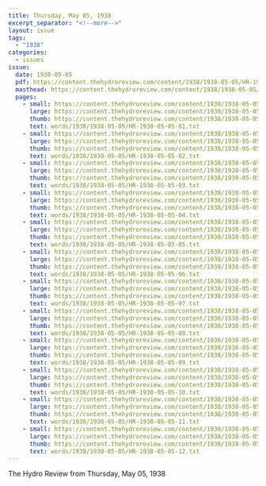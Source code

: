 ```yaml
---
title: Thursday, May 05, 1938
excerpt_separator: "<!--more-->"
layout: issue
tags:
  - "1938"
categories:
  - issues
issue:
  date: 1938-05-05
  pdf: https://content.thehydroreview.com/content/1938/1938-05-05/HR-1938-05-05.pdf
  masthead: https://content.thehydroreview.com/content/1938/1938-05-05/masthead/HR-1938-05-05.jpg
  pages:
    - small: https://content.thehydroreview.com/content/1938/1938-05-05/small/HR-1938-05-05-01.jpg
      large: https://content.thehydroreview.com/content/1938/1938-05-05/large/HR-1938-05-05-01.jpg
      thumb: https://content.thehydroreview.com/content/1938/1938-05-05/thumbnails/HR-1938-05-05-01.jpg
      text: words/1938/1938-05-05/HR-1938-05-05-01.txt
    - small: https://content.thehydroreview.com/content/1938/1938-05-05/small/HR-1938-05-05-02.jpg
      large: https://content.thehydroreview.com/content/1938/1938-05-05/large/HR-1938-05-05-02.jpg
      thumb: https://content.thehydroreview.com/content/1938/1938-05-05/thumbnails/HR-1938-05-05-02.jpg
      text: words/1938/1938-05-05/HR-1938-05-05-02.txt
    - small: https://content.thehydroreview.com/content/1938/1938-05-05/small/HR-1938-05-05-03.jpg
      large: https://content.thehydroreview.com/content/1938/1938-05-05/large/HR-1938-05-05-03.jpg
      thumb: https://content.thehydroreview.com/content/1938/1938-05-05/thumbnails/HR-1938-05-05-03.jpg
      text: words/1938/1938-05-05/HR-1938-05-05-03.txt
    - small: https://content.thehydroreview.com/content/1938/1938-05-05/small/HR-1938-05-05-04.jpg
      large: https://content.thehydroreview.com/content/1938/1938-05-05/large/HR-1938-05-05-04.jpg
      thumb: https://content.thehydroreview.com/content/1938/1938-05-05/thumbnails/HR-1938-05-05-04.jpg
      text: words/1938/1938-05-05/HR-1938-05-05-04.txt
    - small: https://content.thehydroreview.com/content/1938/1938-05-05/small/HR-1938-05-05-05.jpg
      large: https://content.thehydroreview.com/content/1938/1938-05-05/large/HR-1938-05-05-05.jpg
      thumb: https://content.thehydroreview.com/content/1938/1938-05-05/thumbnails/HR-1938-05-05-05.jpg
      text: words/1938/1938-05-05/HR-1938-05-05-05.txt
    - small: https://content.thehydroreview.com/content/1938/1938-05-05/small/HR-1938-05-05-06.jpg
      large: https://content.thehydroreview.com/content/1938/1938-05-05/large/HR-1938-05-05-06.jpg
      thumb: https://content.thehydroreview.com/content/1938/1938-05-05/thumbnails/HR-1938-05-05-06.jpg
      text: words/1938/1938-05-05/HR-1938-05-05-06.txt
    - small: https://content.thehydroreview.com/content/1938/1938-05-05/small/HR-1938-05-05-07.jpg
      large: https://content.thehydroreview.com/content/1938/1938-05-05/large/HR-1938-05-05-07.jpg
      thumb: https://content.thehydroreview.com/content/1938/1938-05-05/thumbnails/HR-1938-05-05-07.jpg
      text: words/1938/1938-05-05/HR-1938-05-05-07.txt
    - small: https://content.thehydroreview.com/content/1938/1938-05-05/small/HR-1938-05-05-08.jpg
      large: https://content.thehydroreview.com/content/1938/1938-05-05/large/HR-1938-05-05-08.jpg
      thumb: https://content.thehydroreview.com/content/1938/1938-05-05/thumbnails/HR-1938-05-05-08.jpg
      text: words/1938/1938-05-05/HR-1938-05-05-08.txt
    - small: https://content.thehydroreview.com/content/1938/1938-05-05/small/HR-1938-05-05-09.jpg
      large: https://content.thehydroreview.com/content/1938/1938-05-05/large/HR-1938-05-05-09.jpg
      thumb: https://content.thehydroreview.com/content/1938/1938-05-05/thumbnails/HR-1938-05-05-09.jpg
      text: words/1938/1938-05-05/HR-1938-05-05-09.txt
    - small: https://content.thehydroreview.com/content/1938/1938-05-05/small/HR-1938-05-05-10.jpg
      large: https://content.thehydroreview.com/content/1938/1938-05-05/large/HR-1938-05-05-10.jpg
      thumb: https://content.thehydroreview.com/content/1938/1938-05-05/thumbnails/HR-1938-05-05-10.jpg
      text: words/1938/1938-05-05/HR-1938-05-05-10.txt
    - small: https://content.thehydroreview.com/content/1938/1938-05-05/small/HR-1938-05-05-11.jpg
      large: https://content.thehydroreview.com/content/1938/1938-05-05/large/HR-1938-05-05-11.jpg
      thumb: https://content.thehydroreview.com/content/1938/1938-05-05/thumbnails/HR-1938-05-05-11.jpg
      text: words/1938/1938-05-05/HR-1938-05-05-11.txt
    - small: https://content.thehydroreview.com/content/1938/1938-05-05/small/HR-1938-05-05-12.jpg
      large: https://content.thehydroreview.com/content/1938/1938-05-05/large/HR-1938-05-05-12.jpg
      thumb: https://content.thehydroreview.com/content/1938/1938-05-05/thumbnails/HR-1938-05-05-12.jpg
      text: words/1938/1938-05-05/HR-1938-05-05-12.txt
---
```


The Hydro Review from Thursday, May 05, 1938

<!--more-->

